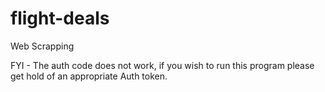# flight-deals
Web Scrapping

FYI - The auth code does not work, if you wish to run this program please get hold of an appropriate Auth token.
